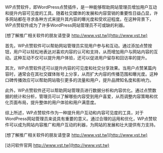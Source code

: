 WP点赞软件，即WordPress点赞插件，是一种能够帮助网站管理员增加用户互动和提升内容可见度的工具。随着社交媒体的发展和内容营销的重要性日益凸显，许多网站都在寻求各种方式来提升其内容的曝光度和受欢迎程度。在这种背景下，WP点赞软件成为了许多WordPress网站管理员不可或缺的利器。

[想了解推广相关软件的朋友请登录 http://www.vst.tw](http://www.vst.tw)

首先，WP点赞软件可以帮助网站管理员实现用户参与和互动。通过添加点赞按钮，用户可以轻松地表达对喜欢内容的认可和支持，从而增加用户与网站内容的互动。这种互动不仅可以提升用户体验，还可以促进用户留存和回访率的提升。

其次，WP点赞软件还可以提升内容的可见度和社交分享效果。当用户点赞某篇内容时，通常会在其社交媒体账号上分享，从而扩大内容的传播范围和曝光度。这种口碑传播效应可以帮助网站吸引更多的流量和用户，提升品牌知名度和影响力。

此外，WP点赞软件还可以帮助网站管理员进行数据分析和内容优化。通过点赞数据的统计和分析，管理员可以了解哪些内容受到用户喜爱，从而调整内容策略和优化页面布局，提升整体的用户体验和用户满意度。

综上所述，WP点赞软件作为一种提升用户互动和内容可见度的工具，对于WordPress网站管理员来说具有重要的意义。通过合理的运用和优化，WP点赞软件可以成为网站内容推广和用户互动的利器，为网站的发展和壮大提供有力支持。

[想了解推广相关软件的朋友请登录 http://www.vst.tw](http://www.vst.tw)


[访问软件官网 http://www.vst.tw](http://www.vst.tw)
